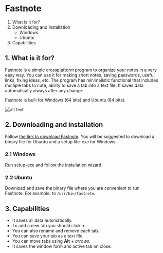# Fastnote

1. What is it for?
2. Downloading and installation
   * Windows
   * Ubuntu
3. Capabilities


## 1. What is it for?

Fastnote is a simple crossplaftorm program to organize your notes in a very easy way.
You can use it for making short notes, saving passwords, useful links, fixing ideas, etc.
The program has minimalistic functional that includes multiple tabs to note, ability to save a tab into a text file.
It saves data automatically always after any change.

Fastnote is built for Windows (64 bits) and Ubuntu (64 bits).

![alt text](http://fomalhaut.su/static/fomalhaut/images/fastnote.png "Fastnote")


## 2. Downloading and installation

Follow [the link to download Fastnote](http://fomalhaut.su/en/software/download/FastNote/).
You will be suggested to download a binary file for Ubuntu and a setup file-exe for Windows.

### 2.1 Windows

Run setup-exe and follow the installation wizard.

### 2.2 Ubuntu

Download and save the binary file where you are convenient to run Fastnote. For example, to `/usr/bin/fastnote`.


## 3. Capabilities

* It saves all data automatically.
* To add a new tab you should click **+**.
* You can also rename and remove each tab.
* You can save your tab as a text file.
* You can move tabs using **Alt** + *arrows*.
* It saves the window form and active tab on close.
